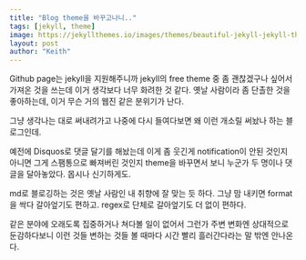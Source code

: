 ```yaml
---
title: "Blog theme을 바꾸고나니.."
tags: [jekyll, theme]
image: https://jekyllthemes.io/images/themes/beautiful-jekyll-jekyll-theme.jpg
layout: post
author: "Keith"
---
```


Github page는 jekyll을 지원해주니까 jekyll의 free theme 중 좀 괜찮겠구나 싶어서 가져온 것을 쓰는데 이거 생각보다 너무 화려한 것 같다. 옛날 사람이라 좀 단촐한 것을 좋아하는데, 이거 무슨 거의 웹진 같은 분위기가 난다.

그냥 생각나는 대로 써내려가고 나중에 다시 들여다보면 왜 이런 개소릴 써놨나 하는 블로그인데.

예전에 Disquos로 댓글 달기를 해놨는데 이게 좀 웃긴게 notification이 안된 것인지 아니면 그게 스팸통으로 빠져버린 것인지 theme을 바꾸면서 보니 누군가 두 명이나 댓글을 달아놓았다. 몹시나 신기하게도. 

md로 블로깅하는 것은 옛날 사람인 내 취향에 잘 맞는 듯 하다. 그냥 맘 내키면 format을 싹다 갈아엎기도 편하고. regex로 단체로 갈아엎기도 더 없이 편하다. 

같은 분야에 오래도록 집중하거나 쳐다볼 일이 없어서 그런가 주변 변화엔 상대적으로 둔감하다보니 이런 것들 변하는 것들 볼 때마다 시간 빨리 흘러간다라는 말 밖엔 안나온다.
